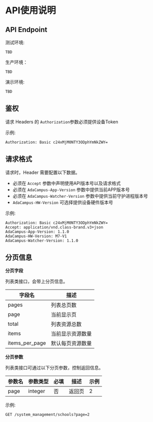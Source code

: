 # API使用说明

## API Endpoint

测试环境:
```
TBD
```

生产环境：
```
TBD
```

演示环境:
```
TBD
```

## 鉴权

请求 Headers 的 ```Authorization```参数必须提供设备Token

示例:

```
Authorization: Basic c24xMjM0NTY3ODphYmNkZWY=
```

## 请求格式

请求时，Header 需要配置以下数据。

* 必须在 ```Accept``` 参数中声明使用API版本号以及请求格式
* 必须在 ```AdaCampus-App-Version``` 参数中提供当前APP版本号
* 必须在 ```AdaCampus-Watcher-Version``` 参数中提供当前守护进程版本号
* ```AdaCampus-HW-Version``` 可选择提供设备硬件版本号

示例:
```
Authorization: Basic c24xMjM0NTY3ODphYmNkZWY=
Accept: application/vnd.class-brand.v3+json
AdaCampus-App-Version: 1.1.0
AdaCampus-HW-Version: M7-V1
AdaCampus-Watcher-Version: 1.1.0
```




## 分页信息

**分页字段**

列表类接口，会带上分页信息。

| 字段名 | 描述 |
| -- | -- |
| pages | 列表总页数 |
| page | 当前显示页 |
| total | 列表资源总数 |
| items | 当前显示资源数量 |
| items_per_page | 默认每页资源数量 |

**分页参数**

列表类接口可通过以下分页参数，控制返回信息。

| 参数名 | 参数类型 | 必填 | 描述 | 示例 |
| --- | --- | --- | --- | --- |
| page | integer | 否 | 返回页 | 2  |

示例:
```
GET /system_management/schools?page=2
```
